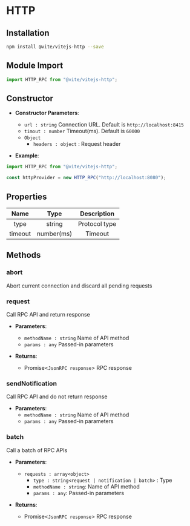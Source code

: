 # HTTP

## Installation

```bash
npm install @vite/vitejs-http --save
```

## Module Import

```javascript
import HTTP_RPC from "@vite/vitejs-http";
```

## Constructor

- **Constructor Parameters**: 
    * `url : string` Connection URL. Default is `http://localhost:8415`
    * `timout : number` Timeout(ms). Default is `60000`
    * `Object` 
        - `headers : object` : Request header

- **Example**:
```javascript
import HTTP_RPC from "@vite/vitejs-http";

const httpProvider = new HTTP_RPC("http://localhost:8080");
```

## Properties

|  Name  | Type | Description |
|:------------:|:-----:|:-----:|
| type |  string | Protocol type |
| timeout | number(ms) | Timeout |


## Methods

### abort
Abort current connection and discard all pending requests

### request
Call RPC API and return response

- **Parameters**: 
  * `methodName : string` Name of API method
  * `params : any` Passed-in parameters

- **Returns**:
    - Promise<`JsonRPC response`> RPC response

### sendNotification
Call RPC API and do not return response

- **Parameters**: 
  * `methodName : string` Name of API method
  * `params : any` Passed-in parameters

### batch
Call a batch of RPC APIs

- **Parameters**: 
  * `requests : array<object>` 
	- `type : string<request | notification | batch>` : Type
    - `methodName : string`: Name of API method
    - `params : any`: Passed-in parameters

- **Returns**:
    - Promise<`JsonRPC response`> RPC response
